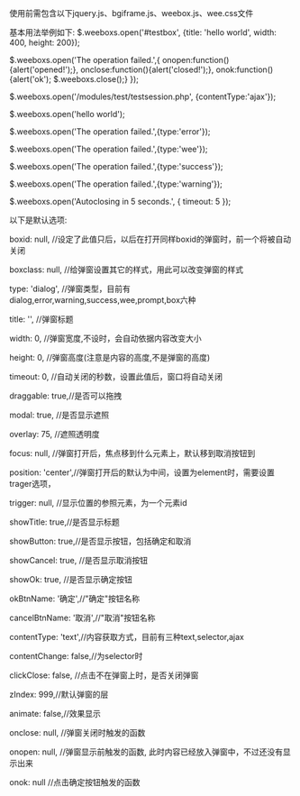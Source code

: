 使用前需包含以下jquery.js、bgiframe.js、weebox.js、wee.css文件

基本用法举例如下:
$.weeboxs.open('#testbox', {title: 'hello world', width: 400, height: 200});

$.weeboxs.open('The operation failed.',{
onopen:function(){alert('opened!');},
onclose:function(){alert('closed!');},
onok:function(){alert('ok'); $.weeboxs.close();}
});

$.weeboxs.open('/modules/test/testsession.php', {contentType:'ajax'});

$.weeboxs.open('hello world');

$.weeboxs.open('The operation failed.',{type:'error'});

$.weeboxs.open('The operation failed.',{type:'wee'});

$.weeboxs.open('The operation failed.',{type:'success'});

$.weeboxs.open('The operation failed.',{type:'warning'});

$.weeboxs.open('Autoclosing in 5 seconds.', { timeout: 5 });


以下是默认选项:

boxid: null,    //设定了此值只后，以后在打开同样boxid的弹窗时，前一个将被自动关闭

boxclass: null, //给弹窗设置其它的样式，用此可以改变弹窗的样式

type: 'dialog', //弹窗类型，目前有dialog,error,warning,success,wee,prompt,box六种

title: '',      //弹窗标题

width: 0,       //弹窗宽度,不设时，会自动依据内容改变大小

height: 0,      //弹窗高度(注意是内容的高度,不是弹窗的高度)

timeout: 0,     //自动关闭的秒数，设置此值后，窗口将自动关闭

draggable: true,//是否可以拖拽

modal: true,    //是否显示遮照

overlay: 75,    //遮照透明度

focus: null,    //弹窗打开后，焦点移到什么元素上，默认移到取消按钮到

position: 'center',//弹窗打开后的默认为中间，设置为element时，需要设置trager选项，

trigger: null, //显示位置的参照元素，为一个元素id

showTitle: true,//是否显示标题

showButton: true,//是否显示按钮，包括确定和取消

showCancel: true, //是否显示取消按钮

showOk: true, //是否显示确定按钮

okBtnName: '确定',//"确定"按钮名称

cancelBtnName: '取消',//"取消"按钮名称

contentType: 'text',//内容获取方式，目前有三种text,selector,ajax

contentChange: false,//为selector时

clickClose: false, //点击不在弹窗上时，是否关闭弹窗

zIndex: 999,//默认弹窗的层

animate: false,//效果显示

onclose: null, //弹窗关闭时触发的函数

onopen: null, //弹窗显示前触发的函数, 此时内容已经放入弹窗中，不过还没有显示出来

onok: null //点击确定按钮触发的函数